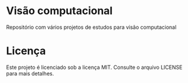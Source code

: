 # Visão computacional

Repositório com vários projetos de estudos para visão computacional

# Licença

Este projeto é licenciado sob a licença MIT. Consulte o arquivo LICENSE para mais detalhes.